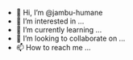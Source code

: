 - 👋 Hi, I’m @jambu-humane
- 👀 I’m interested in ...
- 🌱 I’m currently learning ...
- 💞️ I’m looking to collaborate on ...
- 📫 How to reach me ...

<!---
jambu-humane/jambu-humane is a ✨ special ✨ repository because its `README.md` (this file) appears on your GitHub profile.
You can click the Preview link to take a look at your changes.
--->
